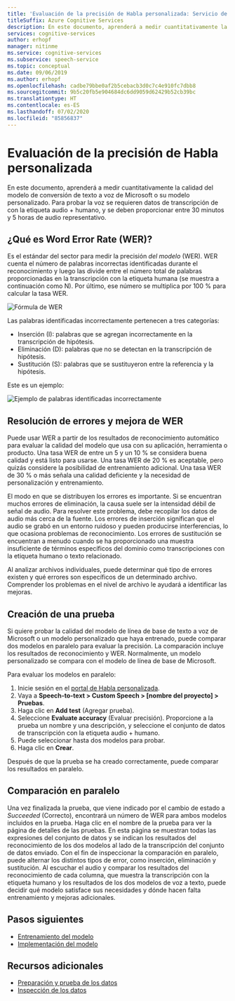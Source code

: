 ```yaml
---
title: 'Evaluación de la precisión de Habla personalizada: Servicio de voz'
titleSuffix: Azure Cognitive Services
description: En este documento, aprenderá a medir cuantitativamente la calidad del modelo de conversión de voz a texto o su modelo personalizado. Para probar la voz se requieren datos de transcripción de con la etiqueta audio + humano, y se deben proporcionar entre 30 minutos y 5 horas de audio representativo.
services: cognitive-services
author: erhopf
manager: nitinme
ms.service: cognitive-services
ms.subservice: speech-service
ms.topic: conceptual
ms.date: 09/06/2019
ms.author: erhopf
ms.openlocfilehash: cadbe79bbe0af2b5cebacb3d0c7c4e910fc7dbb8
ms.sourcegitcommit: 9b5c20fb5e904684dc6dd9059d62429b52cb39bc
ms.translationtype: HT
ms.contentlocale: es-ES
ms.lasthandoff: 07/02/2020
ms.locfileid: "85856837"
---
```

# <a name="evaluate-custom-speech-accuracy"></a>Evaluación de la precisión de Habla personalizada

En este documento, aprenderá a medir cuantitativamente la calidad del modelo de conversión de texto a voz de Microsoft o su modelo personalizado. Para probar la voz se requieren datos de transcripción de con la etiqueta audio + humano, y se deben proporcionar entre 30 minutos y 5 horas de audio representativo.

## <a name="what-is-word-error-rate-wer"></a>¿Qué es Word Error Rate (WER)?

Es el estándar del sector para medir la precisión *del modelo* (WER). WER cuenta el número de palabras incorrectas identificadas durante el reconocimiento y luego las divide entre el número total de palabras proporcionadas en la transcripción con la etiqueta humana (se muestra a continuación como N). Por último, ese número se multiplica por 100 % para calcular la tasa WER.

![Fórmula de WER](./media/custom-speech/custom-speech-wer-formula.png)

Las palabras identificadas incorrectamente pertenecen a tres categorías:

* Inserción (I): palabras que se agregan incorrectamente en la transcripción de hipótesis.
* Eliminación (D): palabras que no se detectan en la transcripción de hipótesis.
* Sustitución (S): palabras que se sustituyeron entre la referencia y la hipótesis.

Este es un ejemplo:

![Ejemplo de palabras identificadas incorrectamente](./media/custom-speech/custom-speech-dis-words.png)

## <a name="resolve-errors-and-improve-wer"></a>Resolución de errores y mejora de WER

Puede usar WER a partir de los resultados de reconocimiento automático para evaluar la calidad del modelo que usa con su aplicación, herramienta o producto. Una tasa WER de entre un 5 y un 10 % se considera buena calidad y está listo para usarse. Una tasa WER de 20 % es aceptable, pero quizás considere la posibilidad de entrenamiento adicional. Una tasa WER de 30 % o más señala una calidad deficiente y la necesidad de personalización y entrenamiento.

El modo en que se distribuyen los errores es importante. Si se encuentran muchos errores de eliminación, la causa suele ser la intensidad débil de señal de audio. Para resolver este problema, debe recopilar los datos de audio más cerca de la fuente. Los errores de inserción significan que el audio se grabó en un entorno ruidoso y pueden producirse interferencias, lo que ocasiona problemas de reconocimiento. Los errores de sustitución se encuentran a menudo cuando se ha proporcionado una muestra insuficiente de términos específicos del dominio como transcripciones con la etiqueta humano o texto relacionado.

Al analizar archivos individuales, puede determinar qué tipo de errores existen y qué errores son específicos de un determinado archivo. Comprender los problemas en el nivel de archivo le ayudará a identificar las mejoras.

## <a name="create-a-test"></a>Creación de una prueba

Si quiere probar la calidad del modelo de línea de base de texto a voz de Microsoft o un modelo personalizado que haya entrenado, puede comparar dos modelos en paralelo para evaluar la precisión. La comparación incluye los resultados de reconocimiento y WER. Normalmente, un modelo personalizado se compara con el modelo de línea de base de Microsoft.

Para evaluar los modelos en paralelo:

1. Inicie sesión en el [portal de Habla personalizada](https://speech.microsoft.com/customspeech).
2. Vaya a **Speech-to-text > Custom Speech > [nombre del proyecto] > Pruebas**.
3. Haga clic en **Add test** (Agregar prueba).
4. Seleccione **Evaluate accuracy** (Evaluar precisión). Proporcione a la prueba un nombre y una descripción, y seleccione el conjunto de datos de transcripción con la etiqueta audio + humano.
5. Puede seleccionar hasta dos modelos para probar.
6. Haga clic en **Crear**.

Después de que la prueba se ha creado correctamente, puede comparar los resultados en paralelo.

## <a name="side-by-side-comparison"></a>Comparación en paralelo

Una vez finalizada la prueba, que viene indicado por el cambio de estado a *Succeeded* (Correcto), encontrará un número de WER para ambos modelos incluidos en la prueba. Haga clic en el nombre de la prueba para ver la página de detalles de las pruebas. En esta página se muestran todas las expresiones del conjunto de datos y se indican los resultados del reconocimiento de los dos modelos al lado de la transcripción del conjunto de datos enviado. Con el fin de inspeccionar la comparación en paralelo, puede alternar los distintos tipos de error, como inserción, eliminación y sustitución. Al escuchar el audio y comparar los resultados del reconocimiento de cada columna, que muestra la transcripción con la etiqueta humano y los resultados de los dos modelos de voz a texto, puede decidir qué modelo satisface sus necesidades y dónde hacen falta entrenamiento y mejoras adicionales.

## <a name="next-steps"></a>Pasos siguientes

* [Entrenamiento del modelo](how-to-custom-speech-train-model.md)
* [Implementación del modelo](how-to-custom-speech-deploy-model.md)

## <a name="additional-resources"></a>Recursos adicionales

* [Preparación y prueba de los datos](how-to-custom-speech-test-data.md)
* [Inspección de los datos](how-to-custom-speech-inspect-data.md)
